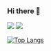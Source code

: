 ### Hi there 👋

![](https://img.shields.io/badge/Code-React-informational?style=flat&logo=react&color=61DAFB)
![](https://img.shields.io/badge/React-20232A?style=for-the-badge&logo=react&logoColor=61DAFB)

[![Top Langs](https://github-readme-stats.vercel.app/api/top-langs/?username=micattoc&layout=compact)](https://github.com/micattoc)

<!--
**micattoc/micattoc** is a ✨ _special_ ✨ repository because its `README.md` (this file) appears on your GitHub profile.

Here are some ideas to get you started:

- 🔭 I’m currently working on ...
- 🌱 I’m currently learning ...
- 👯 I’m looking to collaborate on ...
- 🤔 I’m looking for help with ...
- 💬 Ask me about ...
- 📫 How to reach me: ...
- 😄 Pronouns: ...
- ⚡ Fun fact: ...
-->

